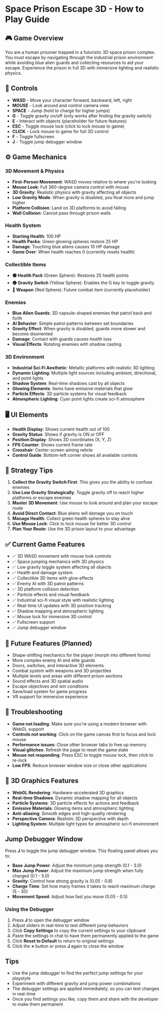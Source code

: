 # Space Prison Escape 3D - How to Play Guide

## 🎮 Game Overview

You are a human prisoner trapped in a futuristic 3D space prison complex. You must escape by navigating through the industrial prison environment while avoiding blue alien guards and collecting resources to aid your escape. Experience the prison in full 3D with immersive lighting and realistic physics.

## 🎯 Controls

- **WASD** - Move your character forward, backward, left, right
- **MOUSE** - Look around and control camera view
- **SPACE** - Jump (hold to charge for higher jumps)
- **G** - Toggle gravity on/off (only works after finding the gravity switch)
- **E** - Interact with objects (placeholder for future features)
- **ESC** - Toggle mouse lock (click to lock mouse to game)
- **CLICK** - Lock mouse to game for full 3D control
- **F** - Toggle fullscreen
- **J** - Toggle jump debugger window

## ⚙️ Game Mechanics

### 3D Movement & Physics

- **First-Person Movement**: WASD moves relative to where you're looking
- **Mouse Look**: Full 360-degree camera control with mouse
- **3D Gravity**: Realistic physics with gravity affecting all objects
- **Low Gravity Mode**: When gravity is disabled, you float more and jump higher
- **Platform Collision**: Land on 3D platforms to avoid falling
- **Wall Collision**: Cannot pass through prison walls

### Health System

- **Starting Health**: 100 HP
- **Health Packs**: Green glowing spheres restore 25 HP
- **Damage**: Touching blue aliens causes 10 HP damage
- **Game Over**: When health reaches 0 (currently resets health)

### Collectible Items

- **🟢 Health Pack** (Green Sphere): Restores 25 health points
- **🟡 Gravity Switch** (Yellow Sphere): Enables the G key to toggle gravity
- **🔴 Weapon** (Red Sphere): Future combat item (currently placeholder)

### Enemies

- **Blue Alien Guards**: 3D capsule-shaped enemies that patrol back and forth
- **AI Behavior**: Simple patrol patterns between set boundaries
- **Gravity Effect**: When gravity is disabled, guards move slower and become disoriented
- **Damage**: Contact with guards causes health loss
- **Visual Effects**: Rotating enemies with shadow casting

### 3D Environment

- **Industrial Sci-Fi Aesthetic**: Metallic platforms with realistic 3D lighting
- **Dynamic Lighting**: Multiple light sources including ambient, directional, and point lights
- **Shadow System**: Real-time shadows cast by all objects
- **Glowing Elements**: Items have emissive materials that glow
- **Particle Effects**: 3D particle systems for visual feedback
- **Atmospheric Lighting**: Cyan point lights create sci-fi atmosphere

## 🖥️ UI Elements

- **Health Display**: Shows current health out of 100
- **Gravity Status**: Shows if gravity is ON or OFF
- **Position Display**: Shows 3D coordinates (X, Y, Z)
- **FPS Counter**: Shows current frame rate
- **Crosshair**: Center-screen aiming reticle
- **Control Guide**: Bottom-left corner shows all available controls

## 🎯 Strategy Tips

1. **Collect the Gravity Switch First**: This gives you the ability to confuse enemies
2. **Use Low Gravity Strategically**: Toggle gravity off to reach higher platforms or escape enemies
3. **Master 3D Movement**: Use mouse to look around and plan your escape route
4. **Avoid Direct Contact**: Blue aliens will damage you on touch
5. **Manage Health**: Collect green health spheres to stay alive
6. **Use Mouse Lock**: Click to lock mouse for better 3D control
7. **Plan Your Route**: Use the 3D prison layout to your advantage

## ✅ Current Game Features

- ✅ 3D WASD movement with mouse look controls
- ✅ Space jumping mechanics with 3D physics
- ✅ Low gravity toggle system affecting all objects
- ✅ Health and damage system
- ✅ Collectible 3D items with glow effects
- ✅ Enemy AI with 3D patrol patterns
- ✅ 3D platform collision detection
- ✅ Particle effects and visual feedback
- ✅ Industrial sci-fi visual style with realistic lighting
- ✅ Real-time UI updates with 3D position tracking
- ✅ Shadow mapping and atmospheric lighting
- ✅ Mouse lock for immersive 3D control
- ✅ Fullscreen support
- ✅ Jump debugger window

## 🚀 Future Features (Planned)

- Shape-shifting mechanics for the player (morph into different forms)
- More complex enemy AI and elite guards
- Doors, switches, and interactive 3D elements
- Combat system with weapons and 3D projectiles
- Multiple levels and areas with different prison sections
- Sound effects and 3D spatial audio
- Escape objectives and win conditions
- Save/load system for game progress
- VR support for immersive experience

## 🐛 Troubleshooting

- **Game not loading**: Make sure you're using a modern browser with WebGL support
- **Controls not working**: Click on the game canvas first to focus and lock mouse
- **Performance issues**: Close other browser tabs to free up memory
- **Visual glitches**: Refresh the page to reset the game state
- **Mouse not responding**: Press ESC to toggle mouse lock, then click to re-lock
- **Low FPS**: Reduce browser window size or close other applications

## 🎨 3D Graphics Features

- **WebGL Rendering**: Hardware-accelerated 3D graphics
- **Real-time Shadows**: Dynamic shadow mapping for all objects
- **Particle Systems**: 3D particle effects for actions and feedback
- **Emissive Materials**: Glowing items and atmospheric lighting
- **Anti-aliasing**: Smooth edges and high-quality rendering
- **Perspective Camera**: Realistic 3D perspective with depth
- **Lighting System**: Multiple light types for atmospheric sci-fi environment

## Jump Debugger Window

Press **J** to toggle the jump debugger window. This floating panel allows you to:

- **Base Jump Power**: Adjust the minimum jump strength (0.1 - 3.0)
- **Max Jump Power**: Adjust the maximum jump strength when fully charged (0.1 - 5.0)
- **Gravity**: Control how strong gravity is (0.05 - 0.8)
- **Charge Time**: Set how many frames it takes to reach maximum charge (5 - 30)
- **Movement Speed**: Adjust how fast you move (0.05 - 0.5)

### Using the Debugger

1. Press **J** to open the debugger window
2. Adjust sliders in real-time to test different jump behaviors
3. Click **Copy Settings** to copy the current settings to your clipboard
4. Paste the settings in chat to have them permanently applied to the game
5. Click **Reset to Default** to return to original settings
6. Click the **×** button or press **J** again to close the window

## Tips

- Use the jump debugger to find the perfect jump settings for your playstyle
- Experiment with different gravity and jump power combinations
- The debugger settings are applied immediately, so you can test changes in real-time
- Once you find settings you like, copy them and share with the developer to make them permanent
